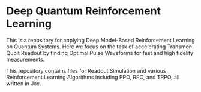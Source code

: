 # Deep Quantum Reinforcement Learning

This is a repository for applying Deep Model-Based Reinforcement Learning on Quantum Systems. Here we focus on the task of accelerating Transmon Qubit Readout by finding Optimal Pulse Waveforms for fast and high fidelity measurements.

This repository contains files for Readout Simulation and various Reinforcement Learning Algorithms including PPO, RPO, and TRPO, all written in Jax.
